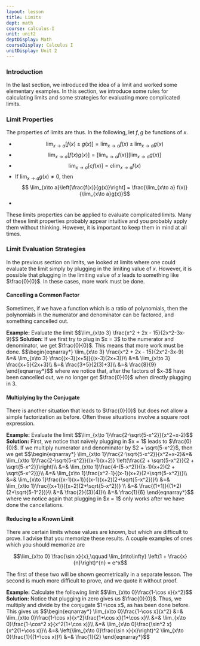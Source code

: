 ```yaml
---
layout: lesson
title: Limits
dept: math
course: calculus-I
unit: unit2
deptDisplay: Math
courseDisplay: Calculus I
unitDisplay: Unit 2
---
```


### Introduction

In the last section, we introduced the idea of a limit and worked some elementary examples. In this section, we introduce some rules for calculating limits and some strategies for evaluating more complicated limits. 

### Limit Properties

The properties of limits are thus. In the following, let $f,g$ be functions of $x$.

* $$\lim_{x\to a} \left[ f(x) \pm g(x)\right] = \lim_{x\to a} f(x) \pm \lim_{x\to a} g(x)$$
* $$\lim_{x\to a} \left[ f(x)g(x)\right] = \left[\lim_{x\to a} f(x)\right]\left[ \lim_{x\to a} g(x)\right]$$
* $$\lim_{x\to a} \left[ cf(x)\right] = c\lim_{x\to a} f(x)$$
* If $\lim_{x\to a} g(x) \not= 0$, then $$ \lim_{x\to a}\left[\frac{f(x)}{g(x)}\right] = \frac{\lim_{x\to a} f(x)}{\lim_{x\to a}g(x)}$$
* 

These limits properties can be applied to evaluate complicated limits. Many of these limit properties probably appear intuitive and you probably apply them without thinking. However, it is important to keep them in mind at all times. 

### Limit Evaluation Strategies

In the previous section on limits, we looked at limits where one could evaluate the limit simply by plugging in the limiting value of $x$. However, it is possible that plugging in the limiting value of $x$ leads to something like $\frac{0}{0}$. In these cases, more work must be done. 

#### Cancelling a Common Factor

Sometimes, if we have a function which is a ratio of polynomials, then the polynomials in the numerator and denominator can be factored, and something cancelled out. 

<div class="example">
<b>Example:</b> Evaluate the limit
  $$\lim_{x\to 3} \frac{x^2 + 2x - 15}{2x^2-3x-9}$$
<b>Solution:</b> If we first try to plug in $x = 3$ to the numerator and denominator, we get $\frac{0}{0}$. This means that more work must be done. 
$$\begin{eqnarray*}
\lim_{x\to 3} \frac{x^2 + 2x - 15}{2x^2-3x-9} &=& \lim_{x\to 3} \frac{(x-3)(x+5)}{(x-3)(2x+3)}\\
  &=& \lim_{x\to 3} \frac{x+5}{2x+3}\\
  &=& \frac{3+5}{2(3)+3}\\
  &=& \frac{8}{9}
  \end{eqnarray*}$$
  where we notice that, after the factors of $x-3$ have been cancelled out, we no longer get $\frac{0}{0}$ when directly plugging in 3. 
</div>

#### Multiplying by the Conjugate

There is another situation that leads to $\frac{0}{0}$ but does not allow a simple factorization as before. Often these situations involve a square root expression.

<div class="example">
<b>Example:</b> Evaluate the limit
  $$\lim_{x\to 1}\frac{2-\sqrt{5-x^2}}{x^2+x-2}$$
<b>Solution:</b>
  First, we notice that naïvely plugging in $x = 1$ leads to $\frac{0}{0}$. If we multiply numerator and denominator by $2 + \sqrt{5-x^2}$, then we get
$$\begin{eqnarray*}
\lim_{x\to 1}\frac{2-\sqrt{5-x^2}}{x^2+x-2}&=& \lim_{x\to 1}\frac{2-\sqrt{5-x^2}}{(x-1)(x+2)} \left(\frac{2 + \sqrt{5-x^2}}{2 + \sqrt{5-x^2}}\right)\\
&=& \lim_{x\to 1}\frac{4-(5-x^2)}{(x-1)(x+2)(2 + \sqrt{5-x^2})}\\
&=& \lim_{x\to 1}\frac{x^2-1}{(x-1)(x+2)(2+\sqrt{5-x^2})}\\
&=& \lim_{x\to 1}\frac{(x-1)(x+1)}{(x-1)(x+2)(2+\sqrt{5-x^2})}\\
&=& \lim_{x\to 1}\frac{(x+1)}{(x+2)(2+\sqrt{5-x^2})} \\
&=& \frac{(1+1)}{(1+2)(2+\sqrt{5-1^2})}\\
&=& \frac{2}{(3)(4)}\\
&=& \frac{1}{6}
\end{eqnarray*}$$
where we notice again that plugging in $x = 1$ only works after we have done the cancellations. 
</div>

#### Reducing to a Known Limit

There are certain limits whose values are known, but which are difficult to prove. I advise that you memorize these results. A couple examples of ones which you should memorize are 

$$\lim_{x\to 0} \frac{\sin x}{x},\qquad \lim_{n\to\infty} \left(1 + \frac{x}{n}\right)^{n} = e^x$$

The first of these two will be shown geometrically in a separate lesson. The second is much more difficult to prove, and we quote it without proof.

<div class="example">
<b>Example:</b> Calculate the following limit
  $$\lim_{x\to 0}\frac{1-\cos x}{x^2}$$
<b>Solution:</b> Notice that plugging in zero gives us $\frac{0}{0}$. Thus, we multiply and divide by the conjugate $1+\cos x$, as has been done before. This gives us
$$\begin{eqnarray*}
\lim_{x\to 0}\frac{1-\cos x}{x^2} &=& \lim_{x\to 0}\frac{1-\cos x}{x^2}\frac{1+\cos x}{1+\cos x}\\
&=& \lim_{x\to 0}\frac{1-\cos^2 x}{x^2(1+\cos x)}\\
&=& \lim_{x\to 0}\frac{\sin^2 x}{x^2(1+\cos x)}\\
&=& \left(\lim_{x\to 0}\frac{\sin x}{x}\right)^2 \lim_{x\to 0}\frac{1}{(1+\cos x)}\\
&=& \frac{1}{2}
\end{eqnarray*}$$
</div>

